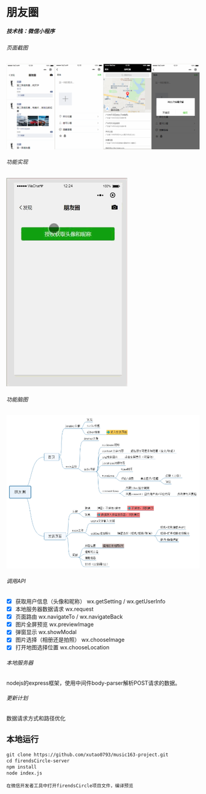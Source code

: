 # 朋友圈
##### 技术栈：微信小程序

###### 页面截图
![功能截图](./firendsCircle/img/img.png)
###### 功能实现
![功能截图](./firendsCircle/img/show.gif)
###### 功能脑图
![功能截图](./firendsCircle/img/mind.png)
###### 调用API
- [X] 获取用户信息（头像和昵称） wx.getSetting / wx.getUserInfo
- [X] 本地服务器数据请求 wx.request
- [X] 页面路由 wx.navigateTo / wx.navigateBack
- [X] 图片全屏预览 wx.previewImage
- [X] 弹窗显示 wx.showModal
- [X] 图片选择（相册还是拍照） wx.chooseImage
- [X] 打开地图选择位置 wx.chooseLocation
###### 本地服务器
nodejs的express框架，使用中间件body-parser解析POST请求的数据。


###### 更新计划
数据请求方式和路径优化

## 本地运行
```
git clone https://github.com/xutao0793/music163-project.git 
cd firendsCircle-server
npm install
node index.js

在微信开发者工具中打开firendsCircle项目文件，编译预览
```

